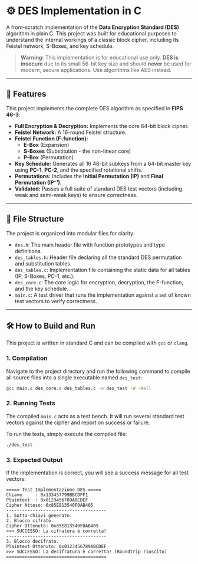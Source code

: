 # ⚙️ DES Implementation in C

A from-scratch implementation of the **Data Encryption Standard (DES)** algorithm in plain C. This project was built for educational purposes to understand the internal workings of a classic block cipher, including its Feistel network, S-Boxes, and key schedule.

> **Warning:** This implementation is for educational use only. **DES is insecure** due to its small 56-bit key size and should **never** be used for modern, secure applications. Use algorithms like AES instead.



---

## 🚀 Features

This project implements the complete DES algorithm as specified in **FIPS 46-3**:

* **Full Encryption & Decryption:** Implements the core 64-bit block cipher.
* **Feistel Network:** A 16-round Feistel structure.
* **Feistel Function (F-function):**
    * **E-Box** (Expansion)
    * **S-Boxes** (Substitution - the non-linear core)
    * **P-Box** (Permutation)
* **Key Schedule:** Generates all 16 48-bit subkeys from a 64-bit master key using **PC-1**, **PC-2**, and the specified rotational shifts.
* **Permutations:** Includes the **Initial Permutation (IP)** and **Final Permutation (IP⁻¹)**.
* **Validated:** Passes a full suite of standard DES test vectors (including weak and semi-weak keys) to ensure correctness.

---

## 📂 File Structure

The project is organized into modular files for clarity:

* `des.h`: The main header file with function prototypes and type definitions.
* `des_tables.h`: Header file declaring all the standard DES permutation and substitution tables.
* `des_tables.c`: Implementation file containing the static data for all tables (IP, S-Boxes, PC-1, etc.).
* `des_core.c`: The core logic for encryption, decryption, the F-function, and the key schedule.
* `main.c`: A test driver that runs the implementation against a set of known test vectors to verify correctness.

---

## 🛠️ How to Build and Run

This project is written in standard C and can be compiled with `gcc` or `clang`.

### 1. Compilation

Navigate to the project directory and run the following command to compile all source files into a single executable named `des_test`:

```bash
gcc main.c des_core.c des_tables.c -o des_test -W -Wall
```

### 2. Running Tests

The compiled `main.c` acts as a test bench. It will run several standard test vectors against the cipher and report on success or failure.

To run the tests, simply execute the compiled file:

```bash
./des_test
```

### 3. Expected Output

If the implementation is correct, you will see a success message for all test vectors:

```
===== Test Implementazione DES =====
Chiave     : 0x133457799BBCDFF1
Plaintext  : 0x0123456789ABCDEF
Cipher Atteso: 0x85E813540F0AB405
--------------------------------------
1. Sotto-chiavi generate.
2. Blocco cifrato.
Cipher Ottenuto: 0x85E813540F0AB405
>>> SUCCESSO: La cifratura è corretta!
--------------------------------------
3. Blocco decifrato.
Plaintext Ottenuto: 0x0123456789ABCDEF
>>> SUCCESSO: La decifratura è corretta! (Roundtrip riuscito)
======================================
```
